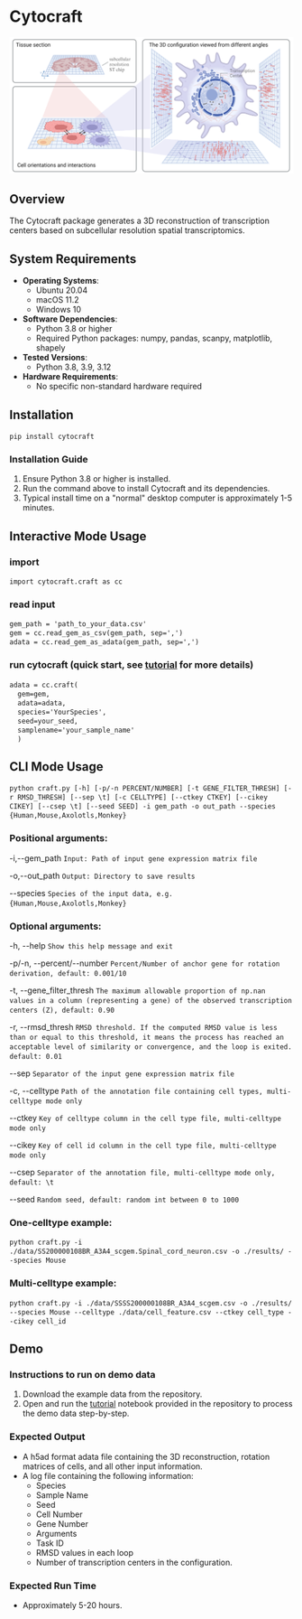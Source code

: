 # Cytocraft

<p align="center">
  <img src=https://github.com/YifeiSheng/Cytocraft/raw/main/figure/Figure1.Overview.png>
</p>

## Overview

The Cytocraft package generates a 3D reconstruction of transcription centers based on subcellular resolution spatial transcriptomics.

## System Requirements

- **Operating Systems**: 
  - Ubuntu 20.04
  - macOS 11.2
  - Windows 10
- **Software Dependencies**:
  - Python 3.8 or higher
  - Required Python packages: numpy, pandas, scanpy, matplotlib, shapely
- **Tested Versions**:
  - Python 3.8, 3.9, 3.12
- **Hardware Requirements**:
  - No specific non-standard hardware required

## Installation

```
pip install cytocraft
```

### Installation Guide

1. Ensure Python 3.8 or higher is installed.
2. Run the command above to install Cytocraft and its dependencies.
3. Typical install time on a "normal" desktop computer is approximately 1-5 minutes.

## Interactive Mode Usage

### import
```
import cytocraft.craft as cc
```
### read input 

```
gem_path = 'path_to_your_data.csv'
gem = cc.read_gem_as_csv(gem_path, sep=',')
adata = cc.read_gem_as_adata(gem_path, sep=',')
```

### run cytocraft (quick start, see [tutorial](https://github.com/YifeiSheng/Cytocraft/blob/main/tutorial.ipynb) for more details)

```
adata = cc.craft(
  gem=gem,
  adata=adata,
  species='YourSpecies',
  seed=your_seed,
  samplename='your_sample_name'
  )
```

## CLI Mode Usage
```
python craft.py [-h] [-p/-n PERCENT/NUMBER] [-t GENE_FILTER_THRESH] [-r RMSD_THRESH] [--sep \t] [-c CELLTYPE] [--ctkey CTKEY] [--cikey CIKEY] [--csep \t] [--seed SEED] -i gem_path -o out_path --species {Human,Mouse,Axolotls,Monkey}
```
### Positional arguments:

  -i,--gem_path  `Input: Path of input gene expression matrix file`

  -o,--out_path  `Output: Directory to save results`

  --species  `Species of the input data, e.g. {Human,Mouse,Axolotls,Monkey} `

### Optional arguments:

  -h, --help  `Show this help message and exit`

  -p/-n, --percent/--number  `Percent/Number of anchor gene for rotation derivation, default: 0.001/10`

  -t, --gene_filter_thresh  `The maximum allowable proportion of np.nan values in a column (representing a gene) of the observed transcription centers (Z), default: 0.90`

  -r, --rmsd_thresh  `RMSD threshold. If the computed RMSD value is less than or equal to this threshold, it means the process has reached an acceptable level of similarity or convergence, and the loop is exited. default: 0.01`

  --sep  `Separator of the input gene expression matrix file`

  -c, --celltype  `Path of the annotation file containing cell types, multi-celltype mode only`

  --ctkey  `Key of celltype column in the cell type file, multi-celltype mode only`

  --cikey  `Key of cell id column in the cell type file, multi-celltype mode only`

  --csep  `Separator of the annotation file, multi-celltype mode only, default: \t`

  --seed  `Random seed, default: random int between 0 to 1000`

### One-celltype example:
```
python craft.py -i ./data/SS200000108BR_A3A4_scgem.Spinal_cord_neuron.csv -o ./results/ --species Mouse
```

### Multi-celltype example:
```
python craft.py -i ./data/SSSS200000108BR_A3A4_scgem.csv -o ./results/ --species Mouse --celltype ./data/cell_feature.csv --ctkey cell_type --cikey cell_id
```

## Demo

### Instructions to run on demo data
1. Download the example data from the repository.
2. Open and run the [tutorial](https://github.com/YifeiSheng/Cytocraft/blob/main/tutorial.ipynb) notebook provided in the repository to process the demo data step-by-step.

### Expected Output

- A h5ad format adata file containing the 3D reconstruction, rotation matrices of cells, and all other input information.
- A log file containing the following information:
  - Species
  - Sample Name
  - Seed
  - Cell Number
  - Gene Number
  - Arguments
  - Task ID
  - RMSD values in each loop
  - Number of transcription centers in the configuration.

### Expected Run Time
- Approximately 5-20 hours.
